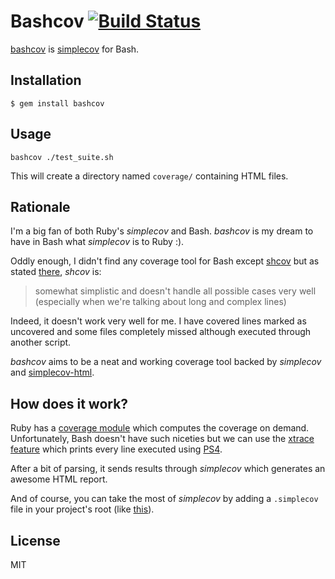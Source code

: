 # Bashcov [![Build Status](https://secure.travis-ci.org/infertux/bashcov.png?branch=master)](https://travis-ci.org/infertux/bashcov)

[bashcov] is [simplecov] for Bash.

## Installation

`$ gem install bashcov`

## Usage

`bashcov ./test_suite.sh`

This will create a directory named `coverage/` containing HTML files.

## Rationale

I'm a big fan of both Ruby's _simplecov_ and Bash.
_bashcov_ is my dream to have in Bash what _simplecov_ is to Ruby :).

Oddly enough, I didn't find any coverage tool for Bash except [shcov] but as stated [there](http://stackoverflow.com/questions/7188081/code-coverage-tools-for-validating-the-scripts), _shcov_ is:

> somewhat simplistic and doesn't handle all possible cases very well (especially when we're talking about long and complex lines)

Indeed, it doesn't work very well for me.
I have covered lines marked as uncovered and some files completely missed although executed through another script.

_bashcov_ aims to be a neat and working coverage tool backed by _simplecov_ and [simplecov-html].

## How does it work?

Ruby has a [coverage module](http://www.ruby-doc.org/stdlib-1.9.3/libdoc/coverage/rdoc/Coverage.html) which computes the coverage on demand.
Unfortunately, Bash doesn't have such niceties but we can use the [xtrace feature](http://www.gnu.org/software/bash/manual/bashref.html#index-BASH_005fXTRACEFD-178) which prints every line executed using [PS4](http://www.gnu.org/software/bash/manual/bashref.html#index-PS4).

After a bit of parsing, it sends results through _simplecov_ which generates an awesome HTML report.

And of course, you can take the most of _simplecov_ by adding a `.simplecov` file in your project's root (like [this](https://github.com/infertux/bashcov/blob/master/spec/test_app/.simplecov)).

## License

MIT


[bashcov]: https://github.com/infertux/bashcov
[simplecov]: https://github.com/colszowka/simplecov
[simplecov-html]: https://github.com/colszowka/simplecov-html
[shcov]: http://code.google.com/p/shcov/source/browse/trunk/scripts/shcov

